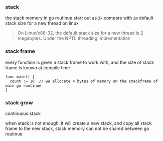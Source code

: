 ### stack

the stack memory in go routinue start out as `2k` compare with `2m` default stack size for a new thread on linux

> On Linux/x86-32, the default stack size for a new thread is 2 megabytes. Under the NPTL threading implementation

### stack frame

every function is given a stack frame to work with, and the size of stack frame is known at compile time

```
func main() {
  count := 10  // we allocate 4 bytes of memory on the stackframe of main go routinue
}
```

### stack grow

continuous stack

when stack is not enough, it will create a new stack, and copy all stack frame to the new stack, stack memory can not be shared between
go routinue